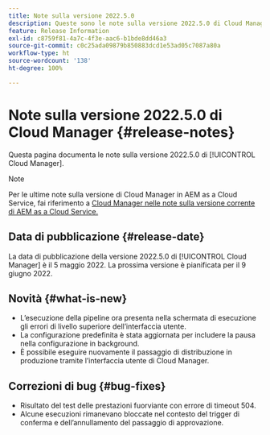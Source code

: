 ```yaml
---
title: Note sulla versione 2022.5.0
description: Queste sono le note sulla versione 2022.5.0 di Cloud Manager.
feature: Release Information
exl-id: c8759f81-4a7c-4f3e-aac6-b1bde8dd46a3
source-git-commit: c0c25ada09879b850883dcd1e53ad05c7087a80a
workflow-type: ht
source-wordcount: '138'
ht-degree: 100%

---
```


# Note sulla versione 2022.5.0 di Cloud Manager {#release-notes}

Questa pagina documenta le note sulla versione 2022.5.0 di [!UICONTROL Cloud Manager].

>[!NOTE]
>
>Per le ultime note sulla versione di Cloud Manager in AEM as a Cloud Service, fai riferimento a [Cloud Manager nelle note sulla versione corrente di AEM as a Cloud Service.](https://experienceleague.adobe.com/docs/experience-manager-cloud-service/content/implementing/using-cloud-manager/release-notes-cloud-manager/release-notes-cm-current.html?lang=it)

## Data di pubblicazione {#release-date}

La data di pubblicazione della versione 2022.5.0 di [!UICONTROL Cloud Manager] è il 5 maggio 2022. La prossima versione è pianificata per il 9 giugno 2022.

## Novità {#what-is-new}

* L’esecuzione della pipeline ora presenta nella schermata di esecuzione gli errori di livello superiore dell’interfaccia utente.
* La configurazione predefinita è stata aggiornata per includere la pausa nella configurazione in background.
* È possibile eseguire nuovamente il passaggio di distribuzione in produzione tramite l’interfaccia utente di Cloud Manager.

## Correzioni di bug {#bug-fixes}

* Risultato del test delle prestazioni fuorviante con errore di timeout 504.
* Alcune esecuzioni rimanevano bloccate nel contesto del trigger di conferma e dell’annullamento del passaggio di approvazione.
